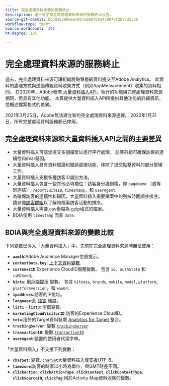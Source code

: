 ```yaml
---
title: 完全處理資料來源的服務終止
description: 進一步了解全面處理資料來源的服務終止公告。
source-git-commit: bb3036380eeec9b7a868f60a4c9076f2b772532b
workflow-type: tm+mt
source-wordcount: '391'
ht-degree: 12%

---
```


# 完全處理資料來源的服務終止

過去，完全處理資料來源可讓組織將點擊層級資料提交至Adobe Analytics。 此資料的處理方式與透過傳統資料收集方式（例如AppMeasurement）收集的資料相同。 在2020年，Adobe發佈 [大量資料插入API](https://developer.adobe.com/analytics-apis/docs/2.0/guides/endpoints/bulk-data-insertion/)，執行的功能與完整處理資料來源相同，但具有其他功能。 本頁提供大量資料插入API所提供其他功能的詳細資訊，並概述檔案格式的差異。

2021年3月25日，Adobe無法建立新的完全處理資料來源連線。 2022年1月31日，所有完整處理資料服務都已停用。

## 完全處理資料來源和大量資料插入API之間的主要差異

* 大量資料插入可讓您提交多個檔案以進行平行處理。 訪客群組可確保訪客的連續性和eVar歸因。
* 大量資料插入具有資料驗證和錯誤處理功能，移除了提交點擊資料的部分管理工作。
* 大量資料插入支援多種訪客ID識別方法。
* 大量資料插入包含一些其他必填欄位：訪客身分識別欄，即 `pageName` （或等同連結）, `reportSuiteID`, `timestamp`，和 `userAgent`.
* 為確保訪客的連續性和歸因，大量資料插入需要檔案中的列按時間順序排序。 請參閱[訪客群組](https://developer.adobe.com/analytics-apis/docs/2.0/guides/endpoints/bulk-data-insertion/visitor-groups/)以了解跨檔案訪客活動的排序。
* 大量資料插入需要.csv壓縮為.gzip格式的檔案。
* BDIA使用 `timestamp` 而非 `date`.

## BDIA與完全處理資料來源的變數比較

下列變數已導入「大量資料插入」中，先前在完全處理資料來源時無法使用：

* **`aamlh`**:Adobe Audience Manager位置提示。
* **`contextData.key`**: [上下文資料變數](/help/implement/vars/page-vars/contextdata.md).
* **`customerID`**:Experience CloudID服務變數。 包含 `id`、`authState` 和 `isMCSeed`。
* **`hints`**: [用戶端提示](https://experienceleague.adobe.com/docs/experience-platform/edge/fundamentals/user-agent-client-hints.html?lang=zh-Hant) 變數。 包含 `bitness`, `brands`, `mobile`, `model`, `platform`, `platformversion`，和 `wow64`.
* **`ipaddress`**:訪客的IP位址。
* **`language`**:此 [語言](/help/components/dimensions/language.md) 維度。
* **`list1`** - **`list3`**: [清單變數](/help/implement/vars/page-vars/list.md).
* **`marketingCloudVisitorID`**:訪客的Experience CloudID。
* **`tnta`**:用於的Target資料裝載 [Analytics for Target](https://experienceleague.adobe.com/docs/target/using/integrate/a4t/a4t.html) 整合。
* **`trackingServer`**: 變數.[`trackingServer`](/help/implement/vars/config-vars/trackingserver.md)
* **`transactionID`**: 變數.[`transactionID`](/help/implement/vars/page-vars/transactionid.md)
* **`userAgent`**:裝置的使用者代理字串。

「大量資料插入」不支援下列變數：

* **`charSet`**: 變數. [`charSet`](/help/implement/vars/config-vars/charset.md)大量資料插入僅支援UTF-8。
* **`timezone`**:訪客的時區以小時為單位，與GMT時差不同。
* **`clickAction`**, **`clickActionType`**, **`clickContext`**, **`clickContextType`**, **`clickSourceID`**, **`clickTag`**:用於Activity Map資料收集的變數。
